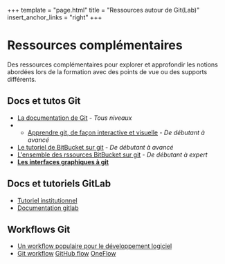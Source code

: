 +++
template = "page.html"
title = "Ressources autour de Git(Lab)"
insert_anchor_links = "right"
+++

# Ressources complémentaires

Des ressources complémentaires pour explorer et approfondir les notions abordées lors de la formation avec des points de vue ou des supports différents. 

## Docs et tutos Git

* [La documentation de Git](https://git-scm.com) - *Tous niveaux*
* * [Apprendre git, de façon interactive et visuelle](https://learngitbranching.js.org/?locale=fr_FR) - *De débutant à avancé*
* [Le tutoriel de BitBucket sur git](https://www.atlassian.com/fr/git/tutorials/learn-git-with-bitbucket-cloud) - *De débutant à avancé*
* [L'ensemble des rssources BitBucket sur git](https://www.atlassian.com/git/tutorials) - *De débutant à expert*
* [**Les interfaces graphiques à git**](https://git-scm.com/downloads/guis)

## Docs et tutoriels GitLab

* [Tutoriel institutionnel](https://github.com/SocialGouv/tutoriel-gitlab)
* [Documentation gitlab](https://docs.gitlab.com/)

## Workflows Git

* [Un workflow populaire pour le développement logiciel](https://nvie.com/posts/a-successful-git-branching-model/)
* [Git workflow](https://git-scm.com/book/en/v2/Distributed-Git-Distributed-Workflows)
  [GitHub flow](https://guides.github.com/introduction/flow/)
  [OneFlow](https://www.endoflineblog.com/oneflow-a-git-branching-model-and-workflow)
